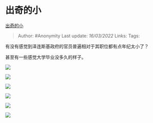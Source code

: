 # 出奇的小
[出奇的小](https://zhuanlan.zhihu.com/p/483359068)

> Author: #Anonymity 
Last update: *16/03/2022* 
Links: 
Tags: 

有没有感觉到泽连斯基政府的官员普遍相对于其职位都有点年纪太小了？

甚至有一些感觉大学毕业没多久的样子。

![](https://pic2.zhimg.com/v2-de86a193ab13a3d90ba15b31ae9097c5_b.jpg)

  

![](https://pic1.zhimg.com/v2-7e2dfcc540baf7ddd5282f84868e243c_b.jpg)

  

![](https://pic4.zhimg.com/v2-fd54d8cdd2c2649d0582fbc9b1cba07f_b.jpg)

  

![](https://pic3.zhimg.com/v2-0d920b33b2d8d38980998539ba655742_b.jpg)

  

![](https://pic3.zhimg.com/v2-a171b7e95de880426ae25e21299a363a_b.jpg)

  

![](https://pic4.zhimg.com/v2-c6821f89c0bf4bbce17fff01b93838e7_b.jpg)

